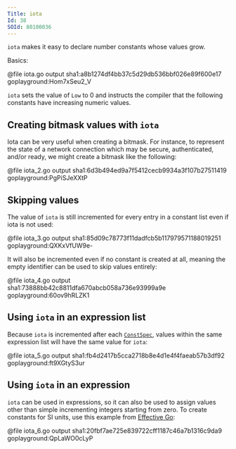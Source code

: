 ```yaml
---
Title: iota
Id: 38
SOId: 80100036
---
```


`iota` makes it easy to declare number constants whose values grow.

Basics:

@file iota.go output sha1:a8b1274df4bb37c5d29db536bbf026e89f600e17 goplayground:Hom7xSeu2_V

`iota` sets the value of `Low` to 0 and instructs the compiler that the following constants have increasing numeric values.

## Creating bitmask values with `iota`

Iota can be very useful when creating a bitmask. For instance, to represent the state of a network connection which may be secure, authenticated, and/or ready, we might create a bitmask like the following:

@file iota_2.go output sha1:6d3b494ed9a7f5412cecb9934a3f107b27511419 goplayground:PgPiSJeXXtP

## Skipping values

The value of `iota` is still incremented for every entry in a constant list even if iota is not used:

@file iota_3.go output sha1:85d09c78773f11dadfcb5b117979571188019251 goplayground:QXKxVfUW9e-

It will also be incremented even if no constant is created at all, meaning the empty identifier can be used to skip values entirely:

@file iota_4.go output sha1:73888bb42c8811dfa670abcb058a736e93999a9e goplayground:60ov9hRLZK1

## Using `iota` in an expression list

Because `iota` is incremented after each [`ConstSpec`](https://golang.org/ref/spec#ConstSpec), values within the same expression list will have the same value for `iota`:

@file iota_5.go output sha1:fb4d2417b5cca2718b8e4d1e4f4faeab57b3df92 goplayground:ft9XGtyS3ur

## Using `iota` in an expression

`iota` can be used in expressions, so it can also be used to assign values other than simple incrementing integers starting from zero. To create constants for SI units, use this example from [Effective Go](https://golang.org/doc/effective_go.html#initialization):

@file iota_6.go output sha1:20fbf7ae725e839722cff1187c46a7b1316c9da9 goplayground:QpLaWO0cLyP
